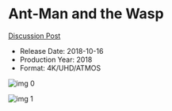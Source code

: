 # Ant-Man and the Wasp

[Discussion Post](https://www.avsforum.com/threads/bass-eq-for-filtered-movies.2995212/post-56899018)

* Release Date: 2018-10-16
* Production Year: 2018
* Format: 4K/UHD/ATMOS

![img 0](https://i.imgur.com/9pSG6mr.jpg)

![img 1](https://i.imgur.com/NEbsZV7.jpg)

